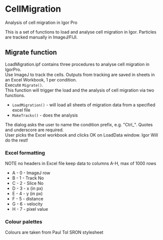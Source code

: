 # CellMigration
Analysis of cell migration in Igor Pro

This is a set of functions to load and analyse cell migration in Igor.
Particles are tracked manually in ImageJ/FIJI.

Migrate function
----------------

LoadMigration.ipf contains three procedures to analyse cell migration in IgorPro.<br />
Use ImageJ to track the cells. Outputs from tracking are saved in sheets in an Excel Workbook, 1 per condition.<br />
Execute <code>Migrate()</code>.<br />
This function will trigger the load and the analysis of cell migration via two functions.

* <code>LoadMigration()</code> - will load all sheets of migration data from a specified excel file
* <code>MakeTracks()</code> - does the analysis

The dialog asks the user to name the condition prefix, e.g. "Ctrl_". Quotes and underscore are required.<br />
User picks the Excel workbook and clicks OK on LoadData window. Igor Will do the rest!

### Excel formatting

NOTE no headers in Excel file keep data to columns A-H, max of 1000 rows

* A - 0 - ImageJ row
* B - 1 - Track No
* C - 2 - Slice No
* D - 3 - x (in px)
* E - 4 - y (in px)
* F - 5 - distance
* G - 6 - velocity
* H - 7 - pixel value

### Colour palettes
Colours are taken from Paul Tol SRON stylesheet
